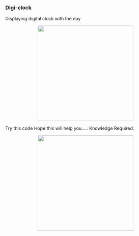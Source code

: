 ### Digi-clock
Displaying digital clock with the day 
<p align='center'>
    <img src="https://i2.wp.com/codemyui.com/wp-content/uploads/2017/04/digital-clock-animation.gif?fit=880%2C440&ssl=1"
    width='300px'>
</p>

Try this code 
Hope this will help you.....
Knowledge Required:
<p align='center'>
    <img src="https://geekflare.com/wp-content/uploads/2019/12/css-gif.gif"
    width='300px'>
</p>